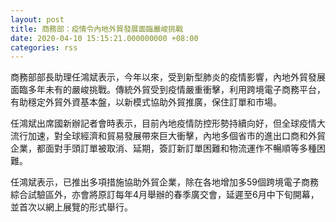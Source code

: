 ```yaml
---
layout: post
title: 商務部：疫情令內地外貿發展面臨嚴峻挑戰
date: 2020-04-10 15:15:21.000000000 +08:00
categories: rss
---
```


商務部部長助理任鴻斌表示，今年以來，受到新型肺炎的疫情影響，內地外貿發展面臨多年未有的嚴峻挑戰。傳統外貿受到疫情嚴重衝擊，利用跨境電子商務平台，有助穩定外貿外資基本盤，以新模式協助外貿推廣，保住訂單和市場。

任鴻斌出席國新辦記者會時表示，目前內地疫情防控形勢持續向好，但全球疫情大流行加速，對全球經濟和貿易發展帶來巨大衝擊，內地多個省市的進出口商和外貿企業，都面對手頭訂單被取消、延期，簽訂新訂單困難和物流運作不暢順等多種困難。

任鴻斌表示，已推出多項措施協助外貿企業，除在各地增加多59個跨境電子商務綜合試驗區外，亦會將原訂每年4月舉辦的春季廣交會，延遲至6月中下旬開幕，並首次以網上展覽的形式舉行。

